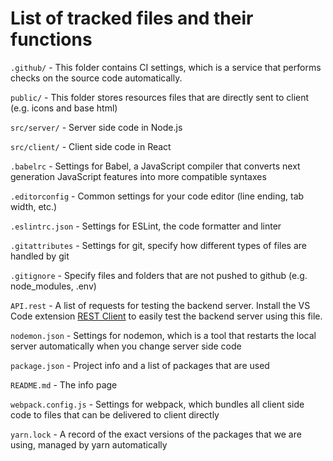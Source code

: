 # List of tracked files and their functions

`.github/` - This folder contains CI settings, which is a service that performs checks on the source code automatically.

`public/` - This folder stores resources files that are directly sent to client (e.g. icons and base html)

`src/server/` - Server side code in Node.js

`src/client/` - Client side code in React

`.babelrc` - Settings for Babel, a JavaScript compiler that converts next generation JavaScript features into more compatible syntaxes

`.editorconfig` - Common settings for your code editor (line ending, tab width, etc.)

`.eslintrc.json` - Settings for ESLint, the code formatter and linter

`.gitattributes` - Settings for git, specify how different types of files are handled by git

`.gitignore` - Specify files and folders that are not pushed to github (e.g. node_modules, .env)

`API.rest` - A list of requests for testing the backend server. Install the VS Code extension [REST Client](https://marketplace.visualstudio.com/items?itemName=humao.rest-client) to easily test the backend server using this file.

`nodemon.json` - Settings for nodemon, which is a tool that restarts the local server automatically when you change server side code

`package.json` - Project info and a list of packages that are used

`README.md` - The info page

`webpack.config.js` - Settings for webpack, which bundles all client side code to files that can be delivered to client directly

`yarn.lock` - A record of the exact versions of the packages that we are using, managed by yarn automatically
